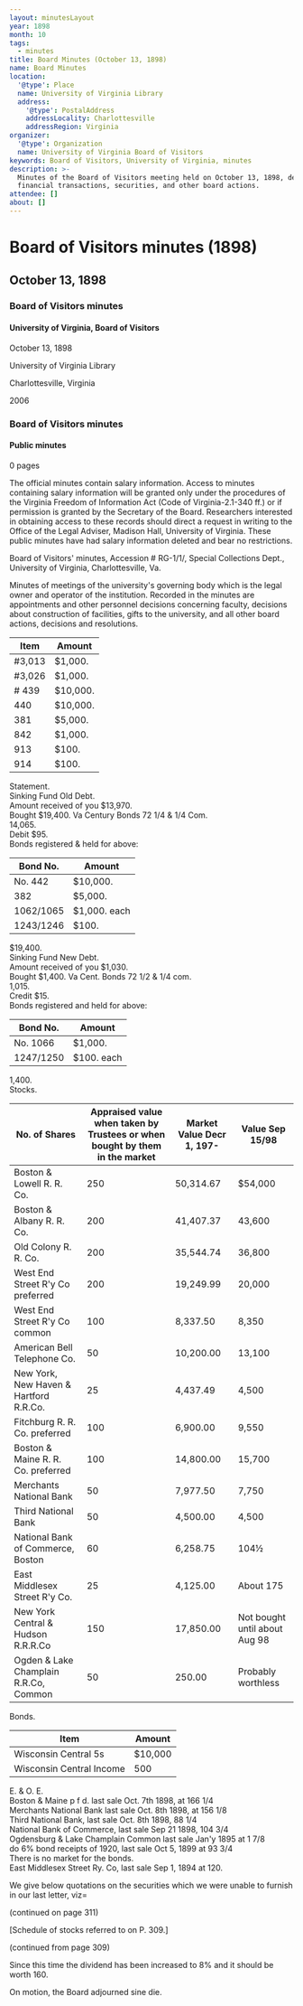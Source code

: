 ```yaml
---
layout: minutesLayout
year: 1898
month: 10
tags:
  - minutes
title: Board Minutes (October 13, 1898)
name: Board Minutes
location:
  '@type': Place
  name: University of Virginia Library
  address:
    '@type': PostalAddress
    addressLocality: Charlottesville
    addressRegion: Virginia
organizer:
  '@type': Organization
  name: University of Virginia Board of Visitors
keywords: Board of Visitors, University of Virginia, minutes
description: >-
  Minutes of the Board of Visitors meeting held on October 13, 1898, detailing
  financial transactions, securities, and other board actions.
attendee: []
about: []
---
```


<!-- altadded -->
<!-- altadded -->

<!-- llmmeta -->



<!-- llmformatted -->

# Board of Visitors minutes (1898)

## October 13, 1898

### Board of Visitors minutes

#### University of Virginia, Board of Visitors

October 13, 1898

University of Virginia Library

Charlottesville, Virginia

2006

### Board of Visitors minutes

#### Public minutes

0 pages

The official minutes contain salary information. Access to minutes containing salary information will be granted only under the procedures of the Virginia Freedom of Information Act (Code of Virginia-2.1-340 ff.) or if permission is granted by the Secretary of the Board. Researchers interested in obtaining access to these records should direct a request in writing to the Office of the Legal Adviser, Madison Hall, University of Virginia. These public minutes have had salary information deleted and bear no restrictions.

Board of Visitors' minutes, Accession # RG-1/1/, Special Collections Dept., University of Virginia, Charlottesville, Va.

Minutes of meetings of the university's governing body which is the legal owner and operator of the institution. Recorded in the minutes are appointments and other personnel decisions concerning faculty, decisions about construction of facilities, gifts to the university, and all other board actions, decisions and resolutions.

| Item          | Amount      |
|---------------|-------------|
| #3,013        | $1,000.     |
| #3,026        | $1,000.     |
| # 439        | $10,000.    |
| 440           | $10,000.    |
| 381           | $5,000.     |
| 842           | $1,000.     |
| 913           | $100.       |
| 914           | $100.       |

Statement.\
Sinking Fund Old Debt.\
Amount received of you $13,970.\
Bought $19,400. Va Century Bonds 72 1/4 & 1/4 Com.\
14,065.\
Debit $95.\
Bonds registered & held for above:

| Bond No.          | Amount      |
|-------------------|-------------|
| No. 442           | $10,000.    |
| 382               | $5,000.     |
| 1062/1065         | $1,000. each|
| 1243/1246         | $100.       |

$19,400.\
Sinking Fund New Debt.\
Amount received of you $1,030.\
Bought $1,400. Va Cent. Bonds 72 1/2 & 1/4 com.\
1,015.\
Credit $15.\
Bonds registered and held for above:

| Bond No.         | Amount       |
|------------------|--------------|
| No. 1066         | $1,000.      |
| 1247/1250        | $100. each   |

1,400.\
Stocks.

| No. of Shares                      | Appraised value when taken by Trustees or when bought by them in the market | Market Value Decr 1, 197- | Value Sep 15/98 |
|-------------------------------------|----------------------------------------------------------------------------------|---------------------------|------------------|
| Boston & Lowell R. R. Co.          | 250                                                                              | 50,314.67                 | $54,000          |
| Boston & Albany R. R. Co.          | 200                                                                              | 41,407.37                 | 43,600           |
| Old Colony R. R. Co.               | 200                                                                              | 35,544.74                 | 36,800           |
| West End Street R'y Co preferred    | 200                                                                              | 19,249.99                 | 20,000           |
| West End Street R'y Co common      | 100                                                                              | 8,337.50                  | 8,350            |
| American Bell Telephone Co.         | 50                                                                               | 10,200.00                 | 13,100           |
| New York, New Haven & Hartford R.R.Co. | 25                                                                           | 4,437.49                  | 4,500            |
| Fitchburg R. R. Co. preferred      | 100                                                                              | 6,900.00                  | 9,550            |
| Boston & Maine R. R. Co. preferred | 100                                                                              | 14,800.00                 | 15,700           |
| Merchants National Bank             | 50                                                                               | 7,977.50                  | 7,750            |
| Third National Bank                 | 50                                                                               | 4,500.00                  | 4,500            |
| National Bank of Commerce, Boston   | 60                                                                               | 6,258.75                  | 104½             |
| East Middlesex Street R'y Co.      | 25                                                                               | 4,125.00                  | About 175        |
| New York Central & Hudson R.R.R.Co | 150                                                                              | 17,850.00                 | Not bought until about Aug 98 |
| Ogden & Lake Champlain R.R.Co, Common | 50                                                                           | 250.00                    | Probably worthless |

Bonds.

| Item                         | Amount         |
|------------------------------|----------------|
| Wisconsin Central 5s         | $10,000        |
| Wisconsin Central Income      | 500            |

E. & O. E.\
Boston & Maine p f d. last sale Oct. 7th 1898, at 166 1/4\
Merchants National Bank last sale Oct. 8th 1898, at 156 1/8\
Third National Bank, last sale Oct. 8th 1898, 88 1/4\
National Bank of Commerce, last sale Sep 21 1898, 104 3/4\
Ogdensburg & Lake Champlain Common last sale Jan'y 1895 at 1 7/8\
do 6% bond receipts of 1920, last sale Oct 5, 1899 at 93 3/4\
There is no market for the bonds.\
East Middlesex Street Ry. Co, last sale Sep 1, 1894 at 120.

We give below quotations on the securities which we were unable to furnish in our last letter, viz=

(continued on page 311)

\[Schedule of stocks referred to on P. 309.]

(continued from page 309)

Since this time the dividend has been increased to 8% and it should be worth 160.

On motion, the Board adjourned sine die.
